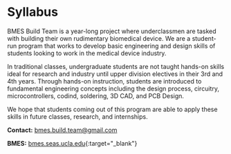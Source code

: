 # Syllabus

BMES Build Team is a year-long project where underclassmen are tasked with building their own rudimentary biomedical device. We are a student-run program that works to develop basic engineering and design skills of students looking to work in the medical device industry.

In traditional classes, undergraduate students are not taught hands-on skills ideal for research and industry until upper division electives in their 3rd and 4th years.
Through hands-on instruction, students are introduced to fundamental engineering concepts including the design process, circuitry, microcontrollers, codind, soldering, 3D CAD, and PCB Design.

We hope that students coming out of this program are able to apply these skills in future classes, research, and internships.


**Contact:** [bmes.build.team@gmail.com](mailto:bmes.build.team@gmail.com)

**BMES:** [bmes.seas.ucla.edu](http://bmes.seas.ucla.edu/){:target="_blank"}
